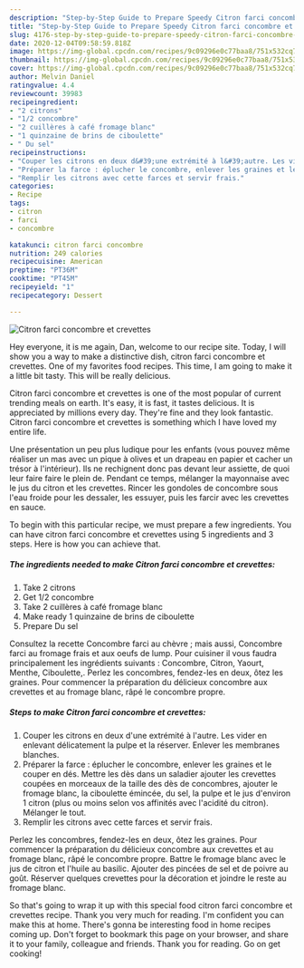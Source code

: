 ```yaml
---
description: "Step-by-Step Guide to Prepare Speedy Citron farci concombre et crevettes"
title: "Step-by-Step Guide to Prepare Speedy Citron farci concombre et crevettes"
slug: 4176-step-by-step-guide-to-prepare-speedy-citron-farci-concombre-et-crevettes
date: 2020-12-04T09:58:59.818Z
image: https://img-global.cpcdn.com/recipes/9c09296e0c77baa8/751x532cq70/citron-farci-concombre-et-crevettes-photo-principale-de-la-recette.jpg
thumbnail: https://img-global.cpcdn.com/recipes/9c09296e0c77baa8/751x532cq70/citron-farci-concombre-et-crevettes-photo-principale-de-la-recette.jpg
cover: https://img-global.cpcdn.com/recipes/9c09296e0c77baa8/751x532cq70/citron-farci-concombre-et-crevettes-photo-principale-de-la-recette.jpg
author: Melvin Daniel
ratingvalue: 4.4
reviewcount: 39983
recipeingredient:
- "2 citrons"
- "1/2 concombre"
- "2 cuillères à café fromage blanc"
- "1 quinzaine de brins de ciboulette"
- " Du sel"
recipeinstructions:
- "Couper les citrons en deux d&#39;une extrémité à l&#39;autre. Les vider en enlevant délicatement la pulpe et la réserver. Enlever les membranes blanches."
- "Préparer la farce : éplucher le concombre, enlever les graines et le couper en dés. Mettre les dès dans un saladier ajouter les crevettes coupées en morceaux de la taille des dès de concombres, ajouter le fromage blanc, la ciboulette émincée, du sel, la pulpe et le jus d&#39;environ 1 citron (plus ou moins selon vos affinités avec l&#39;acidité du citron). Mélanger le tout."
- "Remplir les citrons avec cette farces et servir frais."
categories:
- Recipe
tags:
- citron
- farci
- concombre

katakunci: citron farci concombre 
nutrition: 249 calories
recipecuisine: American
preptime: "PT36M"
cooktime: "PT45M"
recipeyield: "1"
recipecategory: Dessert

---
```



![Citron farci concombre et crevettes](https://img-global.cpcdn.com/recipes/9c09296e0c77baa8/751x532cq70/citron-farci-concombre-et-crevettes-photo-principale-de-la-recette.jpg)

Hey everyone, it is me again, Dan, welcome to our recipe site. Today, I will show you a way to make a distinctive dish, citron farci concombre et crevettes. One of my favorites food recipes. This time, I am going to make it a little bit tasty. This will be really delicious.

Citron farci concombre et crevettes is one of the most popular of current trending meals on earth. It's easy, it is fast, it tastes delicious. It is appreciated by millions every day. They're fine and they look fantastic. Citron farci concombre et crevettes is something which I have loved my entire life.

Une présentation un peu plus ludique pour les enfants (vous pouvez même réaliser un mas avec un pique à olives et un drapeau en papier et cacher un trésor à l&#39;intérieur). Ils ne rechignent donc pas devant leur assiette, de quoi leur faire faire le plein de. Pendant ce temps, mélanger la mayonnaise avec le jus du citron et les crevettes. Rincer les gondoles de concombre sous l&#39;eau froide pour les dessaler, les essuyer, puis les farcir avec les crevettes en sauce.


To begin with this particular recipe, we must prepare a few ingredients. You can have citron farci concombre et crevettes using 5 ingredients and 3 steps. Here is how you can achieve that.

<!--inarticleads1-->

##### The ingredients needed to make Citron farci concombre et crevettes:

1. Take 2 citrons
1. Get 1/2 concombre
1. Take 2 cuillères à café fromage blanc
1. Make ready 1 quinzaine de brins de ciboulette
1. Prepare  Du sel


Consultez la recette Concombre farci au chèvre ; mais aussi, Concombre farci au fromage frais et aux oeufs de lump. Pour cuisiner il vous faudra principalement les ingrédients suivants : Concombre, Citron, Yaourt, Menthe, Ciboulette,. Perlez les concombres, fendez-les en deux, ôtez les graines. Pour commencer la préparation du délicieux concombre aux crevettes et au fromage blanc, râpé le concombre propre. 

<!--inarticleads2-->

##### Steps to make Citron farci concombre et crevettes:

1. Couper les citrons en deux d&#39;une extrémité à l&#39;autre. Les vider en enlevant délicatement la pulpe et la réserver. Enlever les membranes blanches.
1. Préparer la farce : éplucher le concombre, enlever les graines et le couper en dés. Mettre les dès dans un saladier ajouter les crevettes coupées en morceaux de la taille des dès de concombres, ajouter le fromage blanc, la ciboulette émincée, du sel, la pulpe et le jus d&#39;environ 1 citron (plus ou moins selon vos affinités avec l&#39;acidité du citron). Mélanger le tout.
1. Remplir les citrons avec cette farces et servir frais.


Perlez les concombres, fendez-les en deux, ôtez les graines. Pour commencer la préparation du délicieux concombre aux crevettes et au fromage blanc, râpé le concombre propre. Battre le fromage blanc avec le jus de citron et l&#39;huile au basilic. Ajouter des pincées de sel et de poivre au goût. Réserver quelques crevettes pour la décoration et joindre le reste au fromage blanc. 

So that's going to wrap it up with this special food citron farci concombre et crevettes recipe. Thank you very much for reading. I'm confident you can make this at home. There's gonna be interesting food in home recipes coming up. Don't forget to bookmark this page on your browser, and share it to your family, colleague and friends. Thank you for reading. Go on get cooking!
